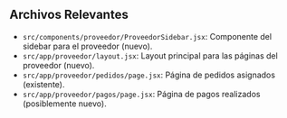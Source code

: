 ## Archivos Relevantes
- `src/components/proveedor/ProveedorSidebar.jsx`: Componente del sidebar para el proveedor (nuevo).
- `src/app/proveedor/layout.jsx`: Layout principal para las páginas del proveedor (nuevo).
- `src/app/proveedor/pedidos/page.jsx`: Página de pedidos asignados (existente).
- `src/app/proveedor/pagos/page.jsx`: Página de pagos realizados (posiblemente nuevo).
